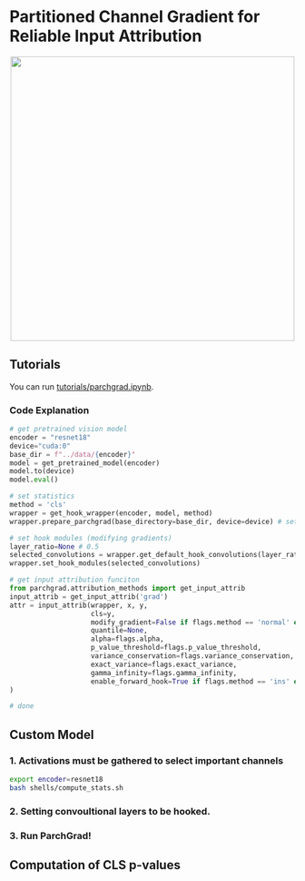 # Partitioned Channel Gradient for Reliable Input Attribution 


<center>
<img src="https://drive.google.com/uc?export=view&id=1kJwgA-XPdP0k3cd60R8H7jdqtgLbLJ44" width=500px > 
</center>

## Tutorials 

You can run [tutorials/parchgrad.ipynb](https://github.com/fxnnxc/parchgrad/blob/main/tutorials/parchgrad.ipynb). 

### Code Explanation 

```python
# get pretrained vision model 
encoder = "resnet18"
device="cuda:0"
base_dir = f"../data/{encoder}"
model = get_pretrained_model(encoder) 
model.to(device)
model.eval()

# set statistics
method = 'cls'
wrapper = get_hook_wrapper(encoder, model, method) 
wrapper.prepare_parchgrad(base_directory=base_dir, device=device) # setting statistics for each convolutions

# set hook modules (modifying gradients) 
layer_ratio=None # 0.5
selected_convolutions = wrapper.get_default_hook_convolutions(layer_ratio)
wrapper.set_hook_modules(selected_convolutions)

# get input attribution funciton
from parchgrad.attribution_methods import get_input_attrib
input_attrib = get_input_attrib('grad')
attr = input_attrib(wrapper, x, y, 
                    cls=y, 
                    modify_gradient=False if flags.method == 'normal' else True,
                    quantile=None,
                    alpha=flags.alpha,
                    p_value_threshold=flags.p_value_threshold,
                    variance_conservation=flags.variance_conservation,
                    exact_variance=flags.exact_variance,
                    gamma_infinity=flags.gamma_infinity,
                    enable_forward_hook=True if flags.method == 'ins' else False, 
)

# done 
```


## Custom Model 

### 1. Activations must be gathered to select important channels

```bash 
export encoder=resnet18
bash shells/compute_stats.sh
```
 
### 2. Setting convoultional layers to be hooked. 

### 3. Run ParchGrad! 


## Computation of CLS p-values 

